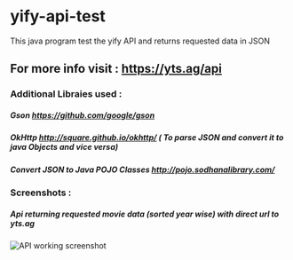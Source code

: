 # yify-api-test
This java program test the yify API and returns requested data in JSON

## For more info visit : https://yts.ag/api
 
### Additional Libraies used : 

##### Gson https://github.com/google/gson 
##### OkHttp http://square.github.io/okhttp/ ( To parse JSON and convert it to java Objects and vice versa)
##### Convert JSON to Java POJO Classes http://pojo.sodhanalibrary.com/

### Screenshots : 

##### Api returning requested movie data (sorted year wise) with direct url to yts.ag

![API working screenshot](https://user-images.githubusercontent.com/29705703/31674311-2442b5b8-b37f-11e7-8497-062e0b2b50d7.png)


